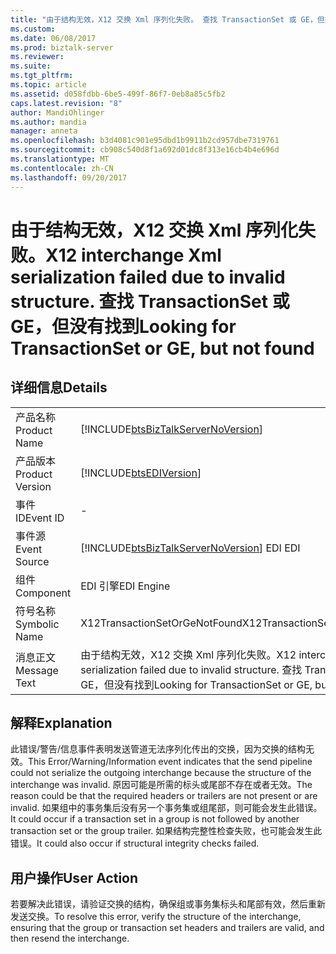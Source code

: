 ```yaml
---
title: "由于结构无效，X12 交换 Xml 序列化失败。 查找 TransactionSet 或 GE，但找不到 |Microsoft 文档"
ms.custom: 
ms.date: 06/08/2017
ms.prod: biztalk-server
ms.reviewer: 
ms.suite: 
ms.tgt_pltfrm: 
ms.topic: article
ms.assetid: d058fdbb-6be5-499f-86f7-0eb8a85c5fb2
caps.latest.revision: "8"
author: MandiOhlinger
ms.author: mandia
manager: anneta
ms.openlocfilehash: b3d4081c901e95dbd1b9911b2cd957dbe7319761
ms.sourcegitcommit: cb908c540d8f1a692d01dc8f313e16cb4b4e696d
ms.translationtype: MT
ms.contentlocale: zh-CN
ms.lasthandoff: 09/20/2017
---
```

# <a name="x12-interchange-xml-serialization-failed-due-to-invalid-structure-looking-for-transactionset-or-ge-but-not-found"></a><span data-ttu-id="cdc99-103">由于结构无效，X12 交换 Xml 序列化失败。</span><span class="sxs-lookup"><span data-stu-id="cdc99-103">X12 interchange Xml serialization failed due to invalid structure.</span></span> <span data-ttu-id="cdc99-104">查找 TransactionSet 或 GE，但没有找到</span><span class="sxs-lookup"><span data-stu-id="cdc99-104">Looking for TransactionSet or GE, but not found</span></span>
## <a name="details"></a><span data-ttu-id="cdc99-105">详细信息</span><span class="sxs-lookup"><span data-stu-id="cdc99-105">Details</span></span>  
  
|||  
|-|-|  
|<span data-ttu-id="cdc99-106">产品名称</span><span class="sxs-lookup"><span data-stu-id="cdc99-106">Product Name</span></span>|[!INCLUDE[btsBizTalkServerNoVersion](../includes/btsbiztalkservernoversion-md.md)]|  
|<span data-ttu-id="cdc99-107">产品版本</span><span class="sxs-lookup"><span data-stu-id="cdc99-107">Product Version</span></span>|[!INCLUDE[btsEDIVersion](../includes/btsediversion-md.md)]|  
|<span data-ttu-id="cdc99-108">事件 ID</span><span class="sxs-lookup"><span data-stu-id="cdc99-108">Event ID</span></span>|-|  
|<span data-ttu-id="cdc99-109">事件源</span><span class="sxs-lookup"><span data-stu-id="cdc99-109">Event Source</span></span>|[!INCLUDE[btsBizTalkServerNoVersion](../includes/btsbiztalkservernoversion-md.md)]<span data-ttu-id="cdc99-110"> EDI</span><span class="sxs-lookup"><span data-stu-id="cdc99-110"> EDI</span></span>|  
|<span data-ttu-id="cdc99-111">组件</span><span class="sxs-lookup"><span data-stu-id="cdc99-111">Component</span></span>|<span data-ttu-id="cdc99-112">EDI 引擎</span><span class="sxs-lookup"><span data-stu-id="cdc99-112">EDI Engine</span></span>|  
|<span data-ttu-id="cdc99-113">符号名称</span><span class="sxs-lookup"><span data-stu-id="cdc99-113">Symbolic Name</span></span>|<span data-ttu-id="cdc99-114">X12TransactionSetOrGeNotFound</span><span class="sxs-lookup"><span data-stu-id="cdc99-114">X12TransactionSetOrGeNotFound</span></span>|  
|<span data-ttu-id="cdc99-115">消息正文</span><span class="sxs-lookup"><span data-stu-id="cdc99-115">Message Text</span></span>|<span data-ttu-id="cdc99-116">由于结构无效，X12 交换 Xml 序列化失败。</span><span class="sxs-lookup"><span data-stu-id="cdc99-116">X12 interchange Xml serialization failed due to invalid structure.</span></span> <span data-ttu-id="cdc99-117">查找 TransactionSet 或 GE，但没有找到</span><span class="sxs-lookup"><span data-stu-id="cdc99-117">Looking for TransactionSet or GE, but not found</span></span>|  
  
## <a name="explanation"></a><span data-ttu-id="cdc99-118">解释</span><span class="sxs-lookup"><span data-stu-id="cdc99-118">Explanation</span></span>  
 <span data-ttu-id="cdc99-119">此错误/警告/信息事件表明发送管道无法序列化传出的交换，因为交换的结构无效。</span><span class="sxs-lookup"><span data-stu-id="cdc99-119">This Error/Warning/Information event indicates that the send pipeline could not serialize the outgoing interchange because the structure of the interchange was invalid.</span></span> <span data-ttu-id="cdc99-120">原因可能是所需的标头或尾部不存在或者无效。</span><span class="sxs-lookup"><span data-stu-id="cdc99-120">The reason could be that the required headers or trailers are not present or are invalid.</span></span> <span data-ttu-id="cdc99-121">如果组中的事务集后没有另一个事务集或组尾部，则可能会发生此错误。</span><span class="sxs-lookup"><span data-stu-id="cdc99-121">It could occur if a transaction set in a group is not followed by another transaction set or the group trailer.</span></span> <span data-ttu-id="cdc99-122">如果结构完整性检查失败，也可能会发生此错误。</span><span class="sxs-lookup"><span data-stu-id="cdc99-122">It could also occur if structural integrity checks failed.</span></span>  
  
## <a name="user-action"></a><span data-ttu-id="cdc99-123">用户操作</span><span class="sxs-lookup"><span data-stu-id="cdc99-123">User Action</span></span>  
 <span data-ttu-id="cdc99-124">若要解决此错误，请验证交换的结构，确保组或事务集标头和尾部有效，然后重新发送交换。</span><span class="sxs-lookup"><span data-stu-id="cdc99-124">To resolve this error, verify the structure of the interchange, ensuring that the group or transaction set headers and trailers are valid, and then resend the interchange.</span></span>
